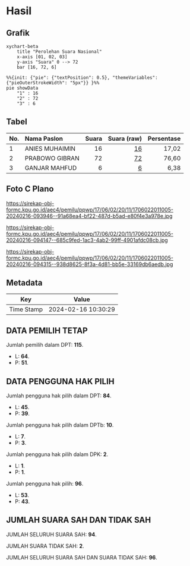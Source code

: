 # Hasil

## Grafik

```mermaid
xychart-beta
    title "Perolehan Suara Nasional"
    x-axis [01, 02, 03]
    y-axis "Suara" 0 --> 72
    bar [16, 72, 6]
```

```mermaid
%%{init: {"pie": {"textPosition": 0.5}, "themeVariables": {"pieOuterStrokeWidth": "5px"}} }%%
pie showData
    "1" : 16
    "2" : 72
    "3" : 6
```

## Tabel

| No. | Nama Paslon    | Suara | Suara (raw) | Persentase |
|:--- |:-------------- | -----:| -----------:| ----------:|
| 1   | ANIES MUHAIMIN | 16    | [16][p-1]   | 17,02      |
| 2   | PRABOWO GIBRAN | 72    | [72][p-2]   | 76,60      |
| 3   | GANJAR MAHFUD  | 6     | [6][p-3]    | 6,38       |


[p-1]: https://github.com/gigit-pemilu/pemilu-2024/blob/main/pilpres/hitung-suara/sub/17-bengkulu/sub/06-muko-muko/sub/02-kota-mukomuko/sub/2011-tanah-rekah/sub/005-tps/sub/paslon-1.txt
[p-2]: https://github.com/gigit-pemilu/pemilu-2024/blob/main/pilpres/hitung-suara/sub/17-bengkulu/sub/06-muko-muko/sub/02-kota-mukomuko/sub/2011-tanah-rekah/sub/005-tps/sub/paslon-2.txt
[p-3]: https://github.com/gigit-pemilu/pemilu-2024/blob/main/pilpres/hitung-suara/sub/17-bengkulu/sub/06-muko-muko/sub/02-kota-mukomuko/sub/2011-tanah-rekah/sub/005-tps/sub/paslon-3.txt

## Foto C Plano

https://sirekap-obj-formc.kpu.go.id/aec4/pemilu/ppwp/17/06/02/20/11/1706022011005-20240216-093946--91a68ea4-bf22-487d-b5ad-e80f4e3a978e.jpg

https://sirekap-obj-formc.kpu.go.id/aec4/pemilu/ppwp/17/06/02/20/11/1706022011005-20240216-094147--685c9fed-1ac3-4ab2-99ff-4901afdc08cb.jpg

https://sirekap-obj-formc.kpu.go.id/aec4/pemilu/ppwp/17/06/02/20/11/1706022011005-20240216-094315--938d8625-8f3a-4d81-bb5e-33169db6aedb.jpg


## Metadata

| Key        | Value               |
| ---------- | ------------------- |
| Time Stamp | 2024-02-16 10:30:29 |


## DATA PEMILIH TETAP

Jumlah pemilih dalam DPT: **115**.
 * L: **64**.
 * P: **51**.

## DATA PENGGUNA HAK PILIH

Jumlah pengguna hak pilih dalam DPT: **84**.
 * L: **45**.
 * P: **39**.

Jumlah pengguna hak pilih dalam DPTb: **10**.
 * L: **7**.
 * P: **3**.

Jumlah pengguna hak pilih dalam DPK: **2**.
 * L: **1**.
 * P: **1**.

Jumlah pengguna hak pilih: **96**.
 * L: **53**.
 * P: **43**.

## JUMLAH SUARA SAH DAN TIDAK SAH

JUMLAH SELURUH SUARA SAH: **94**.

JUMLAH SUARA TIDAK SAH: **2**.

JUMLAH SELURUH SUARA SAH DAN SUARA TIDAK SAH: **96**.


